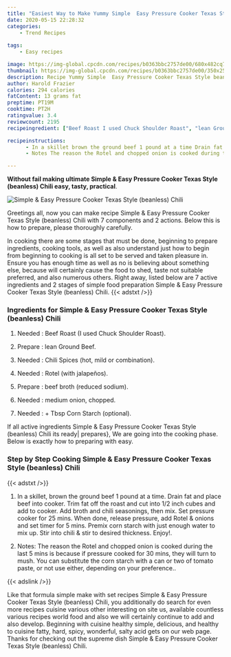```yaml
---
title: "Easiest Way to Make Yummy Simple  Easy Pressure Cooker Texas Style beanless Chili"
date: 2020-05-15 22:28:32
categories:
    - Trend Recipes
    
tags:
    - Easy recipes

image: https://img-global.cpcdn.com/recipes/b0363bbc2757de00/680x482cq70/simple-easy-pressure-cooker-texas-style-beanless-chili-recipe-main-photo.jpg
thumbnail: https://img-global.cpcdn.com/recipes/b0363bbc2757de00/350x250cq70/simple-easy-pressure-cooker-texas-style-beanless-chili-recipe-main-photo.jpg
description: Recipe Yummy Simple  Easy Pressure Cooker Texas Style beanless Chili with 7 ingredients and 2 stages of easy cooking.
author: Harold Frazier
calories: 294 calories
fatContent: 13 grams fat
preptime: PT19M
cooktime: PT2H
ratingvalue: 3.4
reviewcount: 2195
recipeingredient: ["Beef Roast I used Chuck Shoulder Roast", "lean Ground Beef", "Chili Spices hot mild or combination", "Rotel with jalapeos", "beef broth reduced sodium", "medium onion chopped", " Tbsp Corn Starch optional"]

recipeinstructions: 
      - In a skillet brown the ground beef 1 pound at a time Drain fat and place beef into cooker Trim fat off the roast and cut into 12 inch cubes and add to cooker Add broth and chili seasonings then mix Set pressure cooker for 25 mins When done release pressure add Rotel  onions and set timer for 5 mins Premix corn starch with just enough water to mix up Stir into chili  stir to desired thickness Enjoy 
      - Notes The reason the Rotel and chopped onion is cooked during the last 5 mins is because if pressure cooked for 30 mins they will turn to mush You can substitute the corn starch with a can or two of tomato paste or not use either depending on your preference

---
```




**Without fail making ultimate Simple &amp; Easy Pressure Cooker Texas Style (beanless) Chili easy, tasty, practical**. 


![Simple &amp; Easy Pressure Cooker Texas Style (beanless) Chili](https://img-global.cpcdn.com/recipes/b0363bbc2757de00/680x482cq70/simple-easy-pressure-cooker-texas-style-beanless-chili-recipe-main-photo.jpg "Simple &amp; Easy Pressure Cooker Texas Style (beanless) Chili")




Greetings all, now you can make recipe Simple &amp; Easy Pressure Cooker Texas Style (beanless) Chili with 7 components and 2 actions. Below this is how to prepare, please thoroughly carefully.

In cooking there are some stages that must be done, beginning to prepare ingredients, cooking tools, as well as also understand just how to begin from beginning to cooking is all set to be served and taken pleasure in. Ensure you has enough time as well as no is believing about something else, because will certainly cause the food to shed, taste not suitable preferred, and also numerous others. Right away, listed below are 7 active ingredients and 2 stages of simple food preparation Simple &amp; Easy Pressure Cooker Texas Style (beanless) Chili.
{{< adstxt />}}

### Ingredients for Simple &amp; Easy Pressure Cooker Texas Style (beanless) Chili


1. Needed  : Beef Roast (I used Chuck Shoulder Roast).

1. Prepare  : lean Ground Beef.

1. Needed  : Chili Spices (hot, mild or combination).

1. Needed  : Rotel (with jalapeños).

1. Prepare  : beef broth (reduced sodium).

1. Needed  : medium onion, chopped.

1. Needed  : + Tbsp Corn Starch (optional).



If all active ingredients Simple &amp; Easy Pressure Cooker Texas Style (beanless) Chili its ready| prepares}, We are going into the cooking phase. Below is exactly how to preparing with easy.

### Step by Step Cooking Simple &amp; Easy Pressure Cooker Texas Style (beanless) Chili

{{< adstxt />}}


1. In a skillet, brown the ground beef 1 pound at a time. Drain fat and place beef into cooker. Trim fat off the roast and cut into 1/2 inch cubes and add to cooker. Add broth and chili seasonings, then mix. Set pressure cooker for 25 mins. When done, release pressure, add Rotel &amp; onions and set timer for 5 mins. Premix corn starch with just enough water to mix up. Stir into chili &amp; stir to desired thickness. Enjoy!.



1. Notes: The reason the Rotel and chopped onion is cooked during the last 5 mins is because if pressure cooked for 30 mins, they will turn to mush. You can substitute the corn starch with a can or two of tomato paste, or not use either, depending on your preference..





{{< adslink />}}

Like that formula simple make with set recipes Simple &amp; Easy Pressure Cooker Texas Style (beanless) Chili, you additionally do search for even more recipes cuisine various other interesting on site us, available countless various recipes world food and also we will certainly continue to add and also develop. Beginning with cuisine healthy simple, delicious, and healthy to cuisine fatty, hard, spicy, wonderful, salty acid gets on our web page. Thanks for checking out the supreme dish Simple &amp; Easy Pressure Cooker Texas Style (beanless) Chili.
